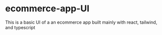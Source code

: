# ecommerce-app-UI
This is a basic UI of a an ecommerce app built mainly with react, tailwind, and typescript
